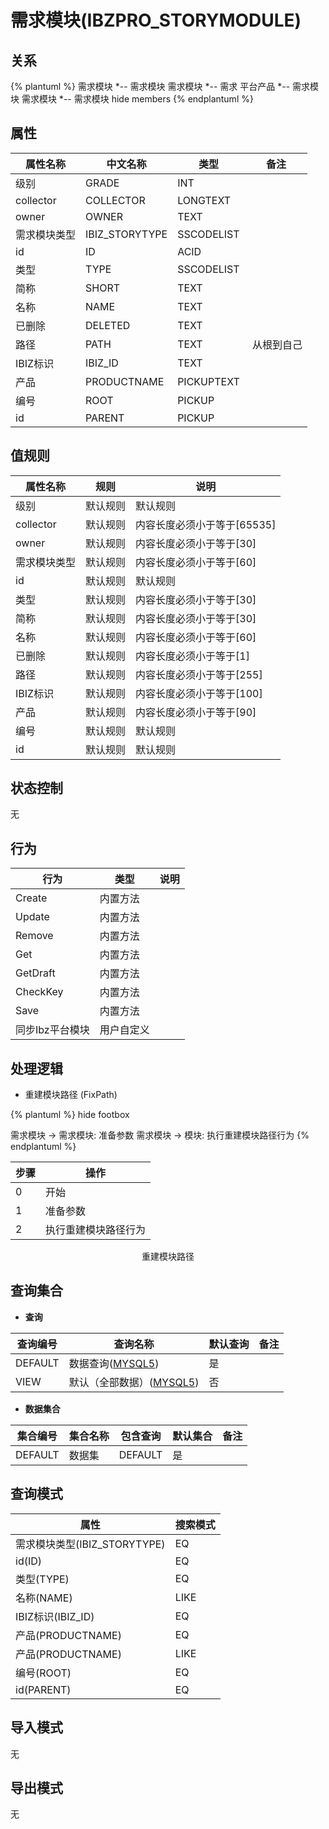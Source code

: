 # 需求模块(IBZPRO_STORYMODULE)

  

## 关系
{% plantuml %}
需求模块 *-- 需求模块 
需求模块 *-- 需求 
平台产品 *-- 需求模块 
需求模块 *-- 需求模块 
hide members
{% endplantuml %}

## 属性

| 属性名称        |    中文名称    | 类型     |  备注  |
| --------   |------------| -----   |  -------- | 
|级别|GRADE|INT|&nbsp;|
|collector|COLLECTOR|LONGTEXT|&nbsp;|
|owner|OWNER|TEXT|&nbsp;|
|需求模块类型|IBIZ_STORYTYPE|SSCODELIST|&nbsp;|
|id|ID|ACID|&nbsp;|
|类型|TYPE|SSCODELIST|&nbsp;|
|简称|SHORT|TEXT|&nbsp;|
|名称|NAME|TEXT|&nbsp;|
|已删除|DELETED|TEXT|&nbsp;|
|路径|PATH|TEXT|&nbsp;从根到自己|
|IBIZ标识|IBIZ_ID|TEXT|&nbsp;|
|产品|PRODUCTNAME|PICKUPTEXT|&nbsp;|
|编号|ROOT|PICKUP|&nbsp;|
|id|PARENT|PICKUP|&nbsp;|

## 值规则
| 属性名称    | 规则    |  说明  |
| --------   |------------| ----- | 
|级别|默认规则|默认规则|
|collector|默认规则|内容长度必须小于等于[65535]|
|owner|默认规则|内容长度必须小于等于[30]|
|需求模块类型|默认规则|内容长度必须小于等于[60]|
|id|默认规则|默认规则|
|类型|默认规则|内容长度必须小于等于[30]|
|简称|默认规则|内容长度必须小于等于[30]|
|名称|默认规则|内容长度必须小于等于[60]|
|已删除|默认规则|内容长度必须小于等于[1]|
|路径|默认规则|内容长度必须小于等于[255]|
|IBIZ标识|默认规则|内容长度必须小于等于[100]|
|产品|默认规则|内容长度必须小于等于[90]|
|编号|默认规则|默认规则|
|id|默认规则|默认规则|

## 状态控制

无


## 行为
| 行为    | 类型    |  说明  |
| --------   |------------| ----- | 
|Create|内置方法|&nbsp;|
|Update|内置方法|&nbsp;|
|Remove|内置方法|&nbsp;|
|Get|内置方法|&nbsp;|
|GetDraft|内置方法|&nbsp;|
|CheckKey|内置方法|&nbsp;|
|Save|内置方法|&nbsp;|
|同步Ibz平台模块|用户自定义|&nbsp;|

## 处理逻辑
* 重建模块路径 (FixPath)
  
   

{% plantuml %}
hide footbox

需求模块 -> 需求模块: 准备参数
需求模块 -> 模块: 执行重建模块路径行为
{% endplantuml %}

| 步骤       | 操作        |
| --------   | --------   |
|0|开始 | 
|1|准备参数 |
|2|执行重建模块路径行为 |
<center>重建模块路径</center>

## 查询集合

* **查询**

| 查询编号 | 查询名称       | 默认查询 |   备注|
| --------  | --------   | --------   | ----- |
|DEFAULT|数据查询([MYSQL5](../../appendix/query_MYSQL5.md#IBZProStoryModule_Default))|是|&nbsp;|
|VIEW|默认（全部数据）([MYSQL5](../../appendix/query_MYSQL5.md#IBZProStoryModule_View))|否|&nbsp;|

* **数据集合**

| 集合编号 | 集合名称   |  包含查询  | 默认集合 |   备注|
| --------  | --------   | -------- | --------   | ----- |
|DEFAULT|数据集|DEFAULT|是|&nbsp;|

## 查询模式
| 属性      |    搜索模式     |
| --------   |------------|
|需求模块类型(IBIZ_STORYTYPE)|EQ|
|id(ID)|EQ|
|类型(TYPE)|EQ|
|名称(NAME)|LIKE|
|IBIZ标识(IBIZ_ID)|EQ|
|产品(PRODUCTNAME)|EQ|
|产品(PRODUCTNAME)|LIKE|
|编号(ROOT)|EQ|
|id(PARENT)|EQ|

## 导入模式
无


## 导出模式
无
